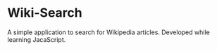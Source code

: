 # Wiki-Search
A simple application to search for Wikipedia articles.
 Developed while learning JacaScript. 
